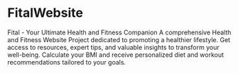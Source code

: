 # FitalWebsite
Fital - Your Ultimate Health and Fitness Companion A comprehensive Health and Fitness Website Project dedicated to promoting a healthier lifestyle. Get access to resources, expert tips, and valuable insights to transform your well-being. Calculate your BMI and receive personalized diet and workout recommendations tailored to your goals.
